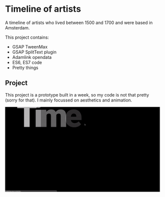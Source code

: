 # Timeline of artists

A timeline of artists who lived between 1500 and 1700 and were based in Amsterdam.

This project contains:
- GSAP TweenMax
- GSAP SplitText plugin
- Adamlink opendata
- ES6, ES7 code
- Pretty things

## Project
This project is a prototype built in a week, so my code is not that pretty (sorry for that).
I mainly focussed on aesthetics and animation.

![gif of project](https://github.com/meesrutten/timeline-of-artists/blob/master/timeline-artist-Mees-Rutten.gif "The Project")
